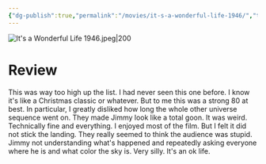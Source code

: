 ```yaml
---
{"dg-publish":true,"permalink":"/movies/it-s-a-wonderful-life-1946/","tags":["movies"],"created":"2024-06-18","updated":"2024-10-18"}
---
```



![It's a Wonderful Life 1946.jpeg|200](/img/user/_sys/Attachments/It's%20a%20Wonderful%20Life%201946.jpeg)

# Review

This was way too high up the list. I had never seen this one before. I know it's like a Christmas classic or whatever. But to me this was a strong 80 at best. In particular, I greatly disliked how long the whole other universe sequence went on. They made Jimmy look like a total goon. It was weird. Technically fine and everything. I enjoyed most of the film. But I felt it did not stick the landing. They really seemed to think the audience was stupid. Jimmy not understanding what's happened and repeatedly asking everyone where he is and what color the sky is. Very silly. It's an ok life.
